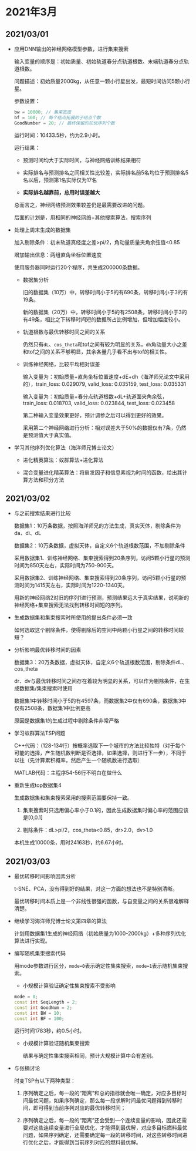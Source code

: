 # 2021年3月

## 2021/03/01

* 应用DNN输出的神经网络模型参数，进行集束搜索

	输入变量的顺序是：初始质量、初始轨道春分点轨道根数、末端轨道春分点轨道根数。

	问题描述：初始质量2000kg，从任意一颗小行星出发，最短时间访问5颗小行星。

	参数设置：

	```c++
    bw = 10000; // 集束宽度
    bf = 100; // 每个结点拓展的子结点个数
    GoodNumber = 20; // 最终保留的较优序列个数
    ```

	运行时间：10433.5秒，约为2.9小时。

	运行结果：

	* 预测时间均大于实际时间，与神经网络训练结果相符

    * 实际排名与预测排名之间相关性比较差，实际排名前5名均位于预测排名5名以后，预测第1名实际仅为17名

    * **实际排名越靠前，总用时误差越大**

    总而言之，神经网络预测效果较差仍是最需要改进的问题。

    后面的计划是，用相同的神经网络+其他搜索算法，搜索序列

* 处理上周末生成的数据集

	加入剔除条件：初末轨道真经度之差>pi/2，角动量质量夹角余弦值<0.85

    增加输出信息：两组直角坐标位置速度

    使用服务器同时运行20个程序，共生成200000条数据。

    * 数据集分析

		旧的数据集（10万）中，转移时间小于5的有690条，转移时间小于3的有19条。

		新的数据集（20万）中，转移时间小于5的有2508条，转移时间小于3的有49条，相比之下转移时间短的数据所占比例增加，但增加幅度较小。

	* 轨道根数与最优转移时间之间的关系

		仍然只有`dL`、`cos_theta`和tof之间有较为明显的关系，`dh`角动量大小之差和tof之间的关系不够明显，其余各量几乎看不出与tof的相关性。

	* 训练神经网络，比较平均相对误差

		输入变量为：初始质量+直角坐标位置速度+dE+dh（海洋师兄论文中采用的），train_loss: 0.029079, valid_loss: 0.035159, test_loss: 0.035331

		输入变量为：初始质量+春分点轨道根数+dL+轨道面夹角余弦，train_loss: 0.018703, valid_loss: 0.023844, test_loss: 0.023458

		第二种输入变量效果更好，预计调参之后可以得到更好的效果。

		采用第二个神经网络进行分析：相对误差大于50%的数据仅有7条，仍然是预测值大于真实值。

* 学习其他序列优化算法（海洋师兄博士论文）

	* 进化精英算法：蚁群算法+进化算法

	* 混合变量进化精英算法：将启发因子和信息素视为时间的函数，给出其计算方法和积分方法

## 2021/03/02

* 与之前搜索结果进行比较

	数据集1：10万条数据，按照海洋师兄的方法生成，真实天体，剔除条件为da、di、dL

	数据集2：10万条数据，虚拟天体，自定义6个轨道根数范围，不加剔除条件

	采用数据集1、训练神经网络、集束搜索得到20条序列，访问5颗小行星的预测时间为850天左右，实际时间为750-900天。

	采用数据集2、训练神经网络、集束搜索得到20条序列，访问5颗小行星的预测时间为1415天左右，实际时间为1220-1340天。

	用新的神经网络2对旧的序列1进行预测，预测结果远大于真实结果，说明新的神经网络+集束搜索无法找到转移时间短的序列。

* 生成数据集和集束搜索时所使用的提出条件必须一致

	如何选取这个剔除条件，使得剔除后的空间中两颗小行星之间的转移时间较短？

* 分析影响最优转移时间的因素

	数据集3：20万条数据，虚拟天体，自定义6个轨道根数范围，剔除条件dL、cos_theta

	dr、dv与最优转移时间之间存在着较为明显的关系，可以作为剔除条件，在生成数据集/集束搜索时使用

	数据集1中转移时间小于5的有4597条，而数据集2中仅有690条，数据集3中仅有2508条，数据集1中比例更高

	原因是数据集1的生成过程中剔除条件非常严格

* 学习蚁群算法TSP问题

	C++代码：（128-134行）按概率选取下一个城市的方法比较独特（对于每个可能的选择，产生随机数判断是否选择，如果选择，则进行下一步），不同于以往（先计算累积概率，然后产生一个随机数进行选取）

	MATLAB代码：主程序54-56行不明白在做什么

* 重新生成top数据集4

    生成数据集和集束搜索采用的搜索范围要保持一致。

    1. 集束搜索时只选用偏心率小于0.1的，因此生成数据集时偏心率的范围应该是[0,0.1]

    2. 剔除条件：dL>pi/2，cos_theta<0.85，dr>2.0，dv>1.0

    本机生成10000条，用时24163秒，约6.67小时。

## 2021/03/03

* 最优转移时间影响因素分析

	t-SNE、PCA，没有得到好的结果，对这一方面的想法也不是特别清晰。

	最优转移时间本质上是一个非线性很强的函数，与自变量之间的关系很难解释清楚。

* 继续学习海洋师兄博士论文第四章的算法

	计划用数据集1生成的神经网络（初始质量为1000-2000kg）+多种序列优化算法进行实现。

* 编写随机集束搜索代码

	用mode参数进行区分，`mode=0`表示确定性集束搜索，`mode=1`表示随机集束搜索。

	* 小规模计算验证确定性集束搜索不受影响

	```c++
    mode = 0;
    const int SeqLength = 2;
    const int GoodNum = 2;
    const int BW = 10;
    const int BF = 100;
    ```

    运行时间1783秒，约0.5小时。

    * 小规模计算验证随机集束搜索

    	结果与确定性集束搜索相同，预计大规模计算中会有差别。

* 与张楠讨论

	时变TSP有以下两种类型：

	1. 序列确定之后，每一段的“距离”和总的指标就会唯一确定，对应多目标时间最优问题，如果序列确定，那么每一段求解时间最优问题得到转移时间，即可得到当前序列对应的最优转移时间；

	2. 序列确定之后，每一段的“距离”还会受到一个连续变量的影响，因此还需要对这些连续变量进行全局优化，才能得到最优解，对应多目标燃料最优问题，如果序列确定，还需要确定每一段的转移时间，对这些转移时间进行优化之后，才能得到当前序列对应的燃料最优解。
